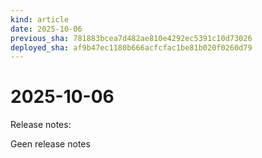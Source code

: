 ```yaml
---
kind: article
date: 2025-10-06
previous_sha: 781883bcea7d482ae810e4292ec5391c10d73026
deployed_sha: af9b47ec1180b666acfcfac1be81b020f0260d79
---
```


# 2025-10-06

Release notes:

Geen release notes
